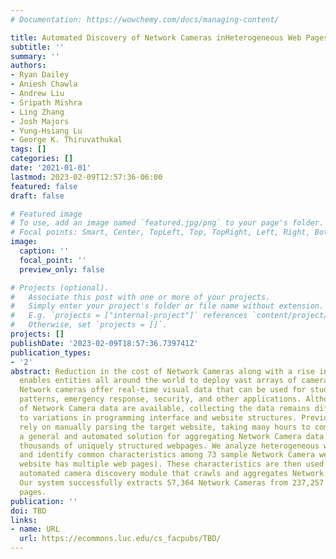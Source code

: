 ```yaml
---
# Documentation: https://wowchemy.com/docs/managing-content/

title: Automated Discovery of Network Cameras inHeterogeneous Web Pages
subtitle: ''
summary: ''
authors:
- Ryan Dailey
- Aniesh Chawla
- Andrew Liu
- Sripath Mishra
- Ling Zhang
- Josh Majors
- Yung-Hsiang Lu
- George K. Thiruvathukal
tags: []
categories: []
date: '2021-01-01'
lastmod: 2023-02-09T12:57:36-06:00
featured: false
draft: false

# Featured image
# To use, add an image named `featured.jpg/png` to your page's folder.
# Focal points: Smart, Center, TopLeft, Top, TopRight, Left, Right, BottomLeft, Bottom, BottomRight.
image:
  caption: ''
  focal_point: ''
  preview_only: false

# Projects (optional).
#   Associate this post with one or more of your projects.
#   Simply enter your project's folder or file name without extension.
#   E.g. `projects = ["internal-project"]` references `content/project/deep-learning/index.md`.
#   Otherwise, set `projects = []`.
projects: []
publishDate: '2023-02-09T18:57:36.739741Z'
publication_types:
- '2'
abstract: Reduction in the cost of Network Cameras along with a rise in connectivity
  enables entities all around the world to deploy vast arrays of camera networks.
  Network cameras offer real-time visual data that can be used for studying traffic
  patterns, emergency response, security, and other applications. Although many sources
  of Network Camera data are available, collecting the data remains difficult due
  to variations in programming interface and website structures. Previous solutions
  rely on manually parsing the target website, taking many hours to complete. We create
  a general and automated solution for aggregating Network Camera data spread across
  thousands of uniquely structured webpages. We analyze heterogeneous webpage structures
  and identify common characteristics among 73 sample Network Camera websites (each
  website has multiple web pages). These characteristics are then used to build an
  automated camera discovery module that crawls and aggregates Network Camera data.
  Our system successfully extracts 57,364 Network Cameras from 237,257 unique web
  pages.
publication: ''
doi: TBD
links:
- name: URL
  url: https://ecommons.luc.edu/cs_facpubs/TBD/
---
```

